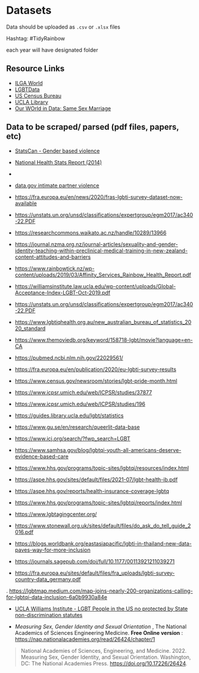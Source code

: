
# Datasets

Data should be uploaded as `.csv` or `.xlsx` files

Hashtag: #TidyRainbow

each year will have designated folder

## Resource Links

- [ILGA World](https://ilga.org/maps-sexual-orientation-laws)
- [LGBTData](http://www.lgbtdata.com/data.html)
- [US Census Bureau](https://www.census.gov/en.html)
- [UCLA Library](https://guides.library.ucla.edu/lgbt/statistics)
- [Our WOrld in Data: Same Sex Marriage](https://ourworldindata.org/marriages-and-divorces#same-sex-marriage-has-become-possible-in-many-countries)


## Data to be scraped/ parsed (pdf files, papers, etc)

- [StatsCan - Gender based violence](https://www150.statcan.gc.ca/n1/pub/85-002-x/2019001/article/00017-eng.htm)
- [National Health Stats Report (2014)](https://www.cdc.gov/nchs/data/nhsr/nhsr077.pdf)
-
- [data.gov intimate partner violence](https://catalog.data.gov/dataset/national-intimate-partner-and-sexual-violence-survey-nisvs-b7e60)

- https://fra.europa.eu/en/news/2020/fras-lgbti-survey-dataset-now-available

- https://unstats.un.org/unsd/classifications/expertgroup/egm2017/ac340-22.PDF

- https://researchcommons.waikato.ac.nz/handle/10289/13966

- https://journal.nzma.org.nz/journal-articles/sexuality-and-gender-identity-teaching-within-preclinical-medical-training-in-new-zealand-content-attitudes-and-barriers

- https://www.rainbowtick.nz/wp-content/uploads/2019/03/Affinity_Services_Rainbow_Health_Report.pdf

- https://williamsinstitute.law.ucla.edu/wp-content/uploads/Global-Acceptance-Index-LGBT-Oct-2019.pdf

- https://unstats.un.org/unsd/classifications/expertgroup/egm2017/ac340-22.PDF

- https://www.lgbtiqhealth.org.au/new_australian_bureau_of_statistics_2020_standard

- https://www.themoviedb.org/keyword/158718-lgbt/movie?language=en-CA

- https://pubmed.ncbi.nlm.nih.gov/22029561/

- https://fra.europa.eu/en/publication/2020/eu-lgbti-survey-results

- https://www.census.gov/newsroom/stories/lgbt-pride-month.html

- https://www.icpsr.umich.edu/web/ICPSR/studies/37877

- https://www.icpsr.umich.edu/web/ICPSR/studies/196

- https://guides.library.ucla.edu/lgbt/statistics

- https://www.gu.se/en/research/queerlit-data-base

- https://www.icj.org/search/?fwp_search=LGBT

- https://www.samhsa.gov/blog/lgbtqi-youth-all-americans-deserve-evidence-based-care

- https://www.hhs.gov/programs/topic-sites/lgbtqi/resources/index.html

- https://aspe.hhs.gov/sites/default/files/2021-07/lgbt-health-ib.pdf

- https://aspe.hhs.gov/reports/health-insurance-coverage-lgbtq

- https://www.hhs.gov/programs/topic-sites/lgbtqi/reports/index.html

- https://www.lgbtagingcenter.org/

- https://www.stonewall.org.uk/sites/default/files/do_ask_do_tell_guide_2016.pdf

- https://blogs.worldbank.org/eastasiapacific/lgbti-in-thailand-new-data-paves-way-for-more-inclusion

- https://journals.sagepub.com/doi/full/10.1177/00113921211039271

- https://fra.europa.eu/sites/default/files/fra_uploads/lgbti-survey-country-data_germany.pdf


. https://lgbtmap.medium.com/map-joins-nearly-200-organizations-calling-for-lgbtqi-data-inclusion-6a0b9930a84e

- [UCLA Williams Institute - LGBT People in the US no protected by State non-discrimination statutes](https://williamsinstitute.law.ucla.edu/publications/lgbt-nondiscrimination-statutes/?mc_cid=fa37930b0c&mc_eid=1cfeb892d5)

- _Measuring Sex, Gender Identity and Sexual Orientation_ , The National Academics of Sciences Engineering Medicine. **Free Online version** : https://nap.nationalacademies.org/read/26424/chapter/1

> National Academies of Sciences, Engineering, and Medicine. 2022. Measuring Sex, Gender Identity, and Sexual Orientation. Washington, DC: The National Academies Press. https://doi.org/10.17226/26424.










